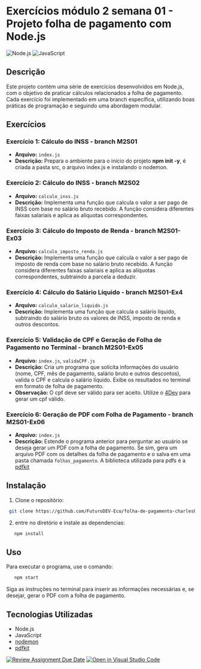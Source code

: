 # Exercícios módulo 2 semana 01 - Projeto folha de pagamento com Node.js

![Node.js](https://img.shields.io/badge/Node.js-v16.0.0-green)
![JavaScript](https://img.shields.io/badge/JavaScript-ES6-yellow)

## Descrição

Este projeto contém uma série de exercícios desenvolvidos em Node.js, com o objetivo de praticar cálculos relacionados a folha de pagamento. Cada exercício foi implementado em uma branch específica, utilizando boas práticas de programação e seguindo uma abordagem modular.

## Exercícios

### Exercício 1: Cálculo do INSS - branch M2S01

- **Arquivo:** `index.js`
- **Descrição:** Prepara o ambiente para o inicio do projeto **npm init -y**, é criada a pasta src, o arquivo index.js e instalando o nodemon.

### Exercício 2: Cálculo do INSS - branch M2S02

- **Arquivo:** `calculo_inss.js`
- **Descrição:** Implementa uma função que calcula o valor a ser pago de INSS com base no salário bruto recebido. A função considera diferentes faixas salariais e aplica as alíquotas correspondentes.

### Exercício 3: Cálculo do Imposto de Renda - branch M2S01-Ex03

- **Arquivo:** `calculo_imposto_renda.js`
- **Descrição:** Implementa uma função que calcula o valor a ser pago de imposto de renda com base no salário bruto recebido. A função considera diferentes faixas salariais e aplica as alíquotas correspondentes, subtraindo a parcela a deduzir.

### Exercício 4: Cálculo do Salário Líquido - branch M2S01-Ex4

- **Arquivo:** `calculo_salario_liquido.js`
- **Descrição:** Implementa uma função que calcula o salário líquido, subtraindo do salário bruto os valores de INSS, imposto de renda e outros descontos.

### Exercício 5: Validação de CPF e Geração de Folha de Pagamento no Terminal - branch M2S01-Ex05

- **Arquivo:** `index.js`, `validaCPF.js`
- **Descrição:** Cria um programa que solicita informações do usuário (nome, CPF, mês de pagamento, salário bruto e outros descontos), valida o CPF e calcula o salário líquido. Exibe os resultados no terminal em formato de folha de pagamento.
- **Observação:** O cpf deve ser válido para ser aceito. Utilize o [4Dev](https://www.4devs.com.br/gerador_de_pessoas) para gerar um cpf válido.

### Exercício 6: Geração de PDF com Folha de Pagamento - branch M2S01-Ex06

- **Arquivo:** `index.js`
- **Descrição:** Estende o programa anterior para perguntar ao usuário se deseja gerar um PDF com a folha de pagamento. Se sim, gera um arquivo PDF com os detalhes da folha de pagamento e o salva em uma pasta chamada `folhas_pagamento`. A biblioteca utilizada para pdfs é a [pdfkit](https://pdfkit.org)

## Instalação

1. Clone o repositório:

```bash
 git clone https://github.com/FuturoDEV-Eco/folha-de-pagamento-charlesbiveu.git
```

2. entre no diretório e instale as dependencias:

```bash
   npm install
```

## Uso

Para executar o programa, use o comando:

```bash
   npm start
```

Siga as instruções no terminal para inserir as informações necessárias e, se desejar, gerar o PDF com a folha de pagamento.

## Tecnologias Utilizadas

- Node.js
- JavaScript
- [nodemon](https://nodemon.io/)
- [pdfkit](https://pdfkit.org/)

[![Review Assignment Due Date](https://classroom.github.com/assets/deadline-readme-button-24ddc0f5d75046c5622901739e7c5dd533143b0c8e959d652212380cedb1ea36.svg)](https://classroom.github.com/a/LYZgbpcg)
[![Open in Visual Studio Code](https://classroom.github.com/assets/open-in-vscode-718a45dd9cf7e7f842a935f5ebbe5719a5e09af4491e668f4dbf3b35d5cca122.svg)](https://classroom.github.com/online_ide?assignment_repo_id=15106467&assignment_repo_type=AssignmentRepo)
